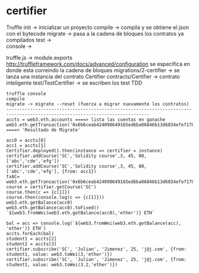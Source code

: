 # certifier


Truffle
init -> inicializar un proyecto
compile -> compila y se obtiene el json con el bytecode
migrate -> pasa a la cadena de bloques los contratos ya compilados
test ->     
console ->

truffle.js -> module.exports http://truffleframework.com/docs/advanced/configuration 
    se especifica en donde esta correindo la cadena de bloques
migrations/2-certifier -> se lanza una instancia del contrato Certifier
contracts/Certifier -> contrato inteligente
test/TestCertifier -> se escriben los test TDD
```
truffle console
compile
migrate -> migrate --reset (fuerza a migrar nuevamente los contratos)
----------------------------------------------------------------------------------------------------------------------------
accts = web3.eth.accounts ====> lista las cuentas en ganache
web3.eth.getTransaction('0x6b6ceab424098649165ed6ba06846b13d6034efef17066c124ccc2eb8704c885') ====> 'Resultado de Migrate'

acc0 = accts[0]
acc1 = accts[1]
Certifier.deployed().then(instance => certifier = instance)
certifier.addCourse('SC','Solidity course',3, 45, 80, ['abc','cde','efg'])
certifier.addCourse('SC','Solidity course',3, 45, 80, ['abc','cde','efg'], {from: acc1})
txAC= web3.eth.getTransaction('0x6b6ceab424098649165ed6ba06846b13d6034efef17066c124ccc2eb8704c885')
course = certifier.getCourse('SC')
course.then(c => {c[1]})
course.then(console.log(c => {c[1]}))
web3.eth.getBalance(acc0)
web3.eth.getBalance(acc0).toFixed()
`${web3.fromWei(web3.eth.getBalance(acc0),'ether')} ETH`

bal = acc => console.log(`${web3.fromWei(web3.eth.getBalance(acc), 'ether')} ETH`)
accts.forEach(bal)
student1 = accts[2]
student2 = accts[3]
certifier.subscribe('SC', 'Julian', 'Jimenez', 25, 'j@j.com', {from: student1, value: web3.toWei(3,'ether')})
certifier.subscribe('SC', 'Julian', 'Jimenez', 25, 'j@j.com', {from: student1, value: web3.toWei(3.2,'ether')})
```
